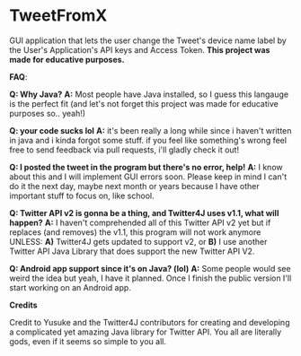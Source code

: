 # TweetFromX

GUI application that lets the user change the Tweet's device name label by the User's Application's API keys and Access Token.
**This project was made for educative purposes.**


**FAQ**:

**Q: Why Java?**
**A:** Most people have Java installed, so I guess this langauge is the perfect fit (and let's not forget this project was made for educative purposes so.. yeah!)

**Q: your code sucks lol**
**A:** it's been really a long while since i haven't written in java and i kinda forgot some stuff. if you feel like something's wrong feel free to send feedback via pull requests, i'll gladly check it out!

**Q: I posted the tweet in the program but there's no error, help!**
**A:** I know about this and I will implement GUI errors soon. Please keep in mind I can't do it the next day, maybe next month or years because I have other important stuff to focus on, like school.

**Q: Twitter API v2 is gonna be a thing, and Twitter4J uses v1.1, what will happen?**
**A:** I haven't comprehended all of this Twitter API v2 yet but if replaces (and removes) the v1.1, this program will not work anymore UNLESS: 
**A)** Twitter4J gets updated to support v2, or **B)** I use another Twitter API Java Library that does support the new Twitter API V2.

**Q: Android app support since it's on Java? (lol)**
**A:** Some people would see weird the idea but yeah, I have it planned. Once I finish the public version I'll start working on an Android app.

**Credits**

Credit to Yusuke and the Twitter4J contributors for creating and developing a complicated yet amazing Java library for Twitter API. You all are literally gods, even if it seems so simple to you all.
